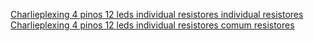 [Charlieplexing 4 pinos 12 leds individual resistores individual resistores](https://excalidraw.com/#json=pxLqFvJb0VSRT4Dc0oS7e,xD6griYVw4o3BLIvdMLOww)
[Charlieplexing 4 pinos 12 leds individual resistores comum resistores](https://excalidraw.com/#json=n1lnu_SI9ezWfszu5mXpo,hkOnu9JM0YvnBT0LmBe9Cw)
